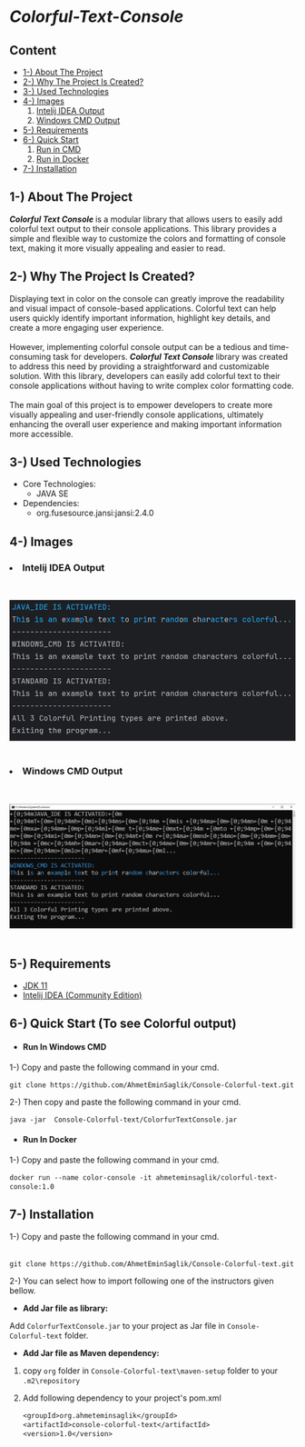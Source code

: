 <h1><i>Colorful-Text-Console </i> </h1>

<h2>Content</h2>
<ul>
        <li><a href="#about-project">1-) About The Project</a></li>
        <li><a href="#why-project-created">2-) Why The Project Is Created?</a></li>
        <li><a href="#used-technologies">3-) Used Technologies </a></li>
        <!-- <li><a href="#images">4-) Images </a></li> -->
        <li><a href="#images">4-) Images </a>
                <ol> 
                        <li><a href="#intelij-idea-output"> Intelij IDEA Output</a></li>
                        <li><a href="#windows-cmd-output">Windows CMD Output</a></li>
                </ol>
        </li>
        <li><a href="#requirement">5-) Requirements</a></li>
         <li><a href="#quick-start">6-) Quick Start</a>
         <ol>
         <li><a href="#run-in-cmd">Run in CMD</a></li>
         <li><a href="#run-in-docker">Run in Docker</a></li>
         </ol>
         </li>
        <li><a href="#installation">7-) Installation</a></li>
        
        
</ul>

<h2 id="about-project">1-) About The Project</h2>
<b> <i>Colorful Text Console</i> </b> is a modular library that allows users to easily add colorful text output to their console applications. This library provides a simple and flexible way to customize the colors and formatting of console text, making it more visually appealing and easier to read.
<br>

<h2 id="why-project-created">2-) Why The Project Is Created?</h2>
Displaying text in color on the console can greatly improve the readability and visual impact of console-based applications. Colorful text can help users quickly identify important information, highlight key details, and create a more engaging user experience.
<br><br>
However, implementing colorful console output can be a tedious and time-consuming task for developers. <b> <i>Colorful Text Console</i> </b> library was created to address this need by providing a straightforward and customizable solution. With this library, developers can easily add colorful text to their console applications without having to write complex color formatting code.
<br><br>
The main goal of this project is to empower developers to create more visually appealing and user-friendly console applications, ultimately enhancing the overall user experience and making important information more accessible.

<h2 id="used-technologies">3-) Used Technologies</h2>

* Core Technologies:
    * JAVA SE
* Dependencies:
    * org.fusesource.jansi:jansi:2.4.0
  
  

<h2 id="images">4-) Images </h2>

<h3 id="intelij-idea-output"><li> Intelij IDEA Output </li> </h3> 
<br>

!["images/JAVA_IDE"](images/JAVA_IDE.png)</li> <br> <br>

<h3 id="windows-cmd-output"><li> Windows CMD Output </li> </h3> 
<br>

!["images/WINDOWS_CMD.png"](images/WINDOWS_CMD.png)</li> <br> <br>

<h2 id="requirement">5-) Requirements</h2>

* <a href="https://www.oracle.com/tr/java/technologies/javase/jdk11-archive-downloads.html">JDK 11</a>
* <a href="https://www.jetbrains.com/idea/download/?section=windows"> Intelij IDEA (Community Edition) </a></li> 

<h2 id="quick-start">6-) Quick Start (To see Colorful output)</h2>

* <h4 class="run-in-cmd"> Run In Windows CMD</h4>

1-) Copy and paste the following command in your cmd.
<br>

```
git clone https://github.com/AhmetEminSaglik/Console-Colorful-text.git
```
2-) Then copy and paste the following command in your cmd.
```
java -jar  Console-Colorful-text/ColorfurTextConsole.jar
```
* <h4 class="run-in-docker"> Run In Docker </h4>

1-) Copy and paste the following command in your cmd.
```
docker run --name color-console -it ahmeteminsaglik/colorful-text-console:1.0
```


<h2 id="installation">7-) Installation </h2>
1-) Copy and paste the following command in your cmd.
<br><br>

```
git clone https://github.com/AhmetEminSaglik/Console-Colorful-text.git
```

2-) You can select how to import following one of the instructors given bellow.


* <b>  Add Jar file as library: </b>


 Add `ColorfurTextConsole.jar`  to your project as Jar file in `Console-Colorful-text` folder.



* <b>   Add Jar file as Maven dependency:  </b>

<ol>
<li>

copy `org` folder in `Console-Colorful-text\maven-setup` folder to your `.m2\repository`
</li>

<li>    
Add following dependency to your project's pom.xml

```
<groupId>org.ahmeteminsaglik</groupId>
<artifactId>console-colorful-text</artifactId>
<version>1.0</version>
```

</li>
  </ol>  
<br><br>

